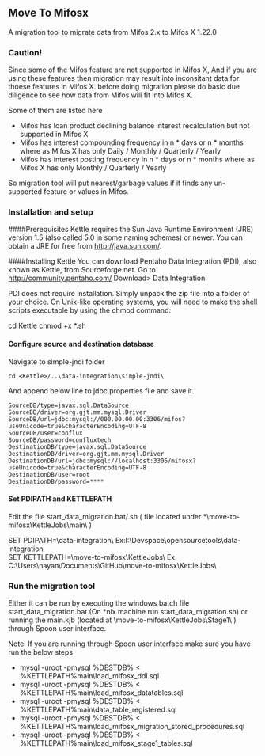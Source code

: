 Move To Mifosx
--------------
A migration tool to migrate data from Mifos 2.x to Mifos X 1.22.0

### Caution!

Since some of the Mifos feature are not supported in Mifos X, And if you are using these features then migration may result into inconsitant data for thoese features in Mifos X. before doing migration please do basic due diligence to see how data from Mifos will fit into Mifos X.

Some of them are listed here

* Mifos has loan product declining balance interest recalculation but not supported in Mifos X
* Mifos has interest compounding frequency in n * days or n * months where as Mifos X has only Daily / Monthly / Quarterly / Yearly
* Mifos has interest posting frequency in n * days or n * months where as Mifos X has only Monthly / Quarterly / Yearly

So migration tool will put nearest/garbage values if it finds any un-supported feature or values in Mifos.

### Installation and setup

####Prerequisites
Kettle requires the Sun Java Runtime Environment (JRE) version 1.5 (also called 5.0 in some naming schemes) or newer. You can obtain a JRE for free from http://java.sun.com/.

####Installing Kettle
You can download Pentaho Data Integration (PDI), also known as Kettle, from Sourceforge.net. Go to http://community.pentaho.com/ Download> Data Integration.

PDI does not require installation. Simply unpack the zip file into a folder of your choice. On Unix-like operating systems, you will need to make the shell scripts executable by using the chmod command:

cd Kettle
chmod +x *.sh

#### Configure source and destination database

Navigate to simple-jndi folder

```
cd <Kettle>/..\data-integration\simple-jndi\
```
And append below line to jdbc.properties file and save it.

```
SourceDB/type=javax.sql.DataSource
SourceDB/driver=org.gjt.mm.mysql.Driver
SourceDB/url=jdbc:mysql://000.00.00.00:3306/mifos?useUnicode=true&characterEncoding=UTF-8
SourceDB/user=conflux
SourceDB/password=confluxtech
DestinationDB/type=javax.sql.DataSource
DestinationDB/driver=org.gjt.mm.mysql.Driver
DestinationDB/url=jdbc:mysql://localhost:3306/mifosx?useUnicode=true&characterEncoding=UTF-8
DestinationDB/user=root
DestinationDB/password=****
```

#### Set PDIPATH and  KETTLEPATH

Edit the file start_data_migration.bat/.sh ( file located under *\move-to-mifosx\KettleJobs\main\ )

SET PDIPATH=<path where PDI tool is located>\data-integration\ Ex:I:\Devspace\opensourcetools\data-integration\
SET KETTLEPATH=<path where Migration jobs are located>\move-to-mifosx\KettleJobs\  Ex: C:\Users\nayan\Documents\GitHub\move-to-mifosx\KettleJobs\


### Run the migration tool

Either it can be run by executing the windows batch file start_data_migration.bat (On *nix machine run start_data_migration.sh) or running the main.kjb (located at \move-to-mifosx\KettleJobs\Stage1\ ) through Spoon user interface.

Note: If you are running through Spoon user interface make sure you have run the below steps

* mysql -uroot -pmysql %DESTDB% < %KETTLEPATH%main\load_mifosx_ddl.sql
* mysql -uroot -pmysql %DESTDB% < %KETTLEPATH%main\load_mifosx_datatables.sql
* mysql -uroot -pmysql %DESTDB% < %KETTLEPATH%main\data_table_registered.sql
* mysql -uroot -pmysql %DESTDB% < %KETTLEPATH%main\load_mifosx_migration_stored_procedures.sql
* mysql -uroot -pmysql %DESTDB% < %KETTLEPATH%main\load_mifosx_stage1_tables.sql

